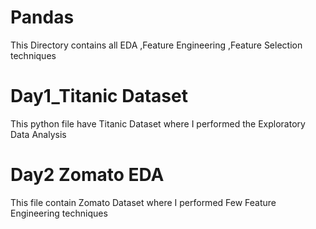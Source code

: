 # Pandas
This Directory contains all EDA ,Feature Engineering ,Feature Selection techniques

# Day1_Titanic Dataset 

This python file have Titanic Dataset where I performed the Exploratory Data Analysis

# Day2 Zomato EDA 

This file contain Zomato Dataset where I performed Few Feature Engineering techniques

